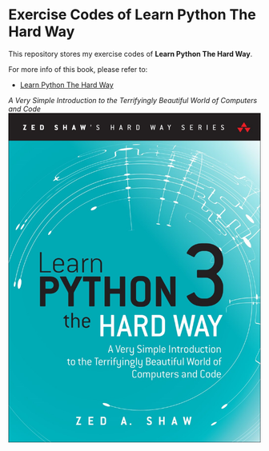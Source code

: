 # Exercise Codes of Learn Python The Hard Way
This repository stores my exercise codes of **Learn Python The Hard Way**.

For more info of this book, please refer to:
-   [Learn Python The Hard Way](https://learnpythonthehardway.org/python3/)

*A Very Simple Introduction to the Terrifyingly Beautiful World of Computers and Code*
![cover](/img/cover.jpg)

